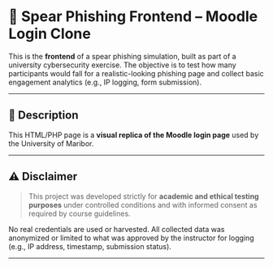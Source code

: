 # 🎯 Spear Phishing Frontend – Moodle Login Clone

This is the **frontend** of a spear phishing simulation, built as part of a university cybersecurity exercise. The objective is to test how many participants would fall for a realistic-looking phishing page and collect basic engagement analytics (e.g., IP logging, form submission).

---

## 📄 Description

This HTML/PHP page is a **visual replica of the Moodle login page** used by the University of Maribor.

---

## ⚠️ Disclaimer

> This project was developed strictly for **academic and ethical testing purposes** under controlled conditions and with informed consent as required by course guidelines.

No real credentials are used or harvested. All collected data was anonymized or limited to what was approved by the instructor for logging (e.g., IP address, timestamp, submission status).

---